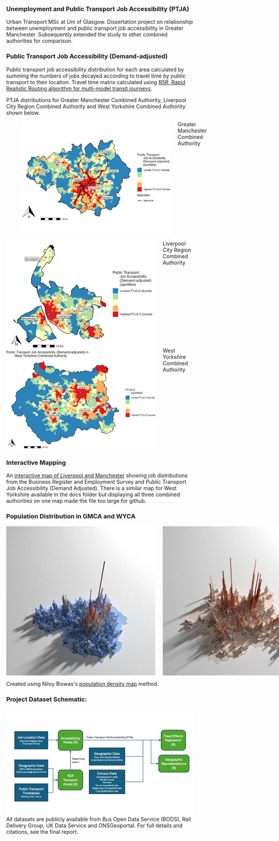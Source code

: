 ### Unemployment and Public Transport Job Accessibility (PTJA)
Urban Transport MSc at Uni of Glasgow. Dissertation project on relationship between unemployment and public transport job accessibility in Greater Manchester. Subsequently extended the study to other combined authorities for comparison.

### Public Transport Job Accessibility (Demand-adjusted)
Public transport job accessibility distribution for each area calculated by summing the numbers of jobs decayed according to travel time by public transport to their location. Travel time matrix calculated using [R5R, Rapid Realistic Routing algorithm for multi-model transit journeys](https://github.com/ipeaGIT/r5r).

PTJA distributions for Greater Manchester Combined Authority, Liverpool City Region Combined Authority and West Yorkshire Combined Authority shown below.
<figure style="display: flex; flex-direction: row; gap: 20px;">
  <img src="Greater_Manchester_Combined_Authority/Images/PTJA_D_GMCA.jpeg" title="GMCA" width="400">
  <figcaption>Greater Manchester Combined Authority</figcaption>
</figure>
<div style="display: flex; flex-direction: row; gap: 20px;">
  <img src="Liverpool_City_Region/Images/PTJA_D.jpeg" title = "LCRCA" alt="PTJDA-D" width="400">
  <figcaption>Liverpool City Region Combined Authority</figcaption>
</div>
<div style="display: flex; flex-direction: row; gap: 20px;">
  <img src="WYCA/Images/PTJA_D.jpeg" title="WYCA" width="400">
  <figcaption>West Yorkshire Combined Authority</figcaption>
</div>

### Interactive Mapping
An [interactive map of Liverpool and Manchester](https://samallwood.github.io/Unemployment_Public_Transport_Access/) showing job distributions 
from the Business Register and Employment Survey and Public Transport Job Accessibility (Demand Adjusted). There is a similar map for West Yorkshire available in the docs folder but displaying all three combined authorities on one map made the file too large for github.

### Population Distribution in GMCA and WYCA
<div style="display: flex; flex-direction: row; gap: 20px;">
  <img src="Greater_Manchester_Combined_Authority/Images/Population_GMCA.png" alt="Pop_dens" width="400">
  <img src="WYCA/Images/WYCA_Pop.png" alt="PTJDA-D" width="400">
</div>


Created using Niloy Biswas's [population density map](https://github.com/niloy-biswas/Population-Density-Map/) method.

### Project Dataset Schematic:
<img src="Greater_Manchester_Combined_Authority/Images/Dataset_diagram.jpg" alt="Datasets" width="800">
All datasets are publicly available from Bus Open Data Service (BODS), Rail Delivery Group, UK Data Service and ONSGeoportal. 
For full details and citations, see the final report.
